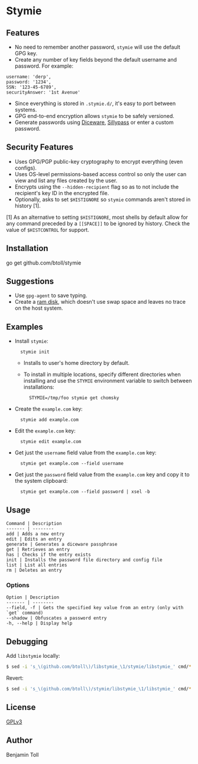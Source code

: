 # Stymie

## Features

- No need to remember another password, `stymie` will use the default GPG key.
- Create any number of key fields beyond the default username and password.  For example:

```
username: 'derp',
password: '1234',
SSN: '123-45-6789',
securityAnswer: '1st Avenue'
```

- Since everything is stored in `.stymie.d/`, it's easy to port between systems.
- GPG end-to-end encryption allows `stymie` to be safely versioned.
- Generate passwords using [Diceware], [Sillypass] or enter a custom password.

## Security Features

- Uses GPG/PGP public-key cryptography to encrypt everything (even configs).
- Uses OS-level permissions-based access control so only the user can view and list any files created by the user.
- Encrypts using the `--hidden-recipient` flag so as to not include the recipient's key ID in the encrypted file.
- Optionally, asks to set `$HISTIGNORE` so `stymie` commands aren't stored in history [1].

[1] As an alternative to setting `$HISTIGNORE`, most shells by default allow for any command preceded by a `[[SPACE]]` to be ignored by history. Check the value of `$HISTCONTROL` for support.

## Installation

go get github.com/btoll/stymie

## Suggestions

- Use `gpg-agent` to save typing.
- Create a [ram disk], which doesn't use swap space and leaves no trace on the host system.

## Examples

- Install `stymie`:

        stymie init

    - Installs to user's home directory by default.
    - To install in multiple locations, specify different directories when installing and use the `STYMIE` environment variable to switch between installations:

            STYMIE=/tmp/foo stymie get chomsky

- Create the `example.com` key:

        stymie add example.com

- Edit the `example.com` key:

        stymie edit example.com

- Get just the `username` field value from the `example.com` key:

        stymie get example.com --field username

- Get just the `password` field value from the `example.com` key and copy it to the system clipboard:

        stymie get example.com --field password | xsel -b

## Usage

    Command | Description
    ------- | --------
    add | Adds a new entry
    edit | Edits an entry
    generate | Generates a diceware passphrase
    get | Retrieves an entry
    has | Checks if the entry exists
    init | Installs the password file directory and config file
    list | List all entries
    rm | Deletes an entry

### Options

    Option | Description
    ------- | --------
    --field, -f | Gets the specified key value from an entry (only with `get` command)
    --shadow | Obfuscates a password entry
    -h, --help | Display help

## Debugging

Add `libstymie` locally:

```bash
$ sed -i 's_\(github.com/btoll\)/libstymie_\1/stymie/libstymie_' cmd/*.go
```

Revert:

```bash
$ sed -i 's_\(github.com/btoll\)/stymie/libstymie_\1/libstymie_' cmd/*.go
```

## License

[GPLv3](COPYING)

## Author

Benjamin Toll

[Diceware]: https://github.com/btoll/diceware
[Sillypass]: https://github.com/btoll/sillypass
[ram disk]: https://wiki.debian.org/ramfs
[js]: https://github.com/btoll/stymie

